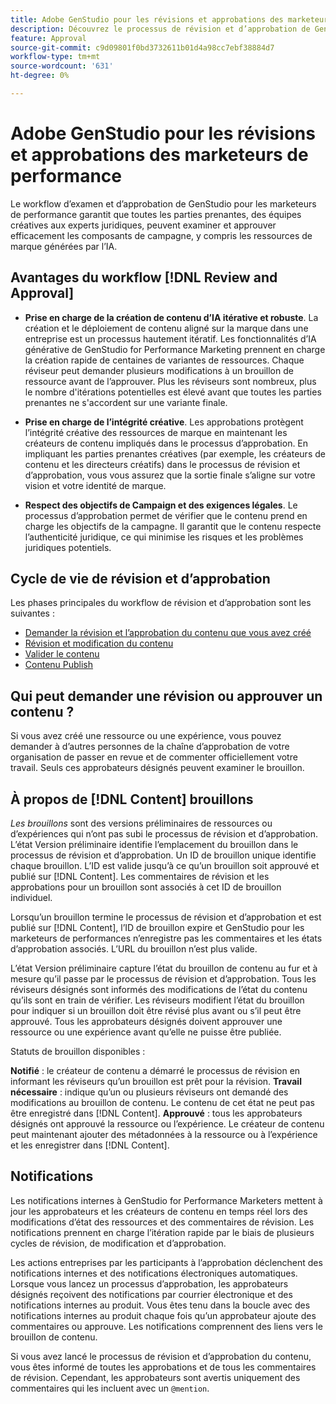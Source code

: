 ```yaml
---
title: Adobe GenStudio pour les révisions et approbations des marketeurs de performance
description: Découvrez le processus de révision et d’approbation de GenStudio for Performance Marketing.
feature: Approval
source-git-commit: c9d09801f0bd3732611b01d4a98cc7ebf38884d7
workflow-type: tm+mt
source-wordcount: '631'
ht-degree: 0%

---
```



# Adobe GenStudio pour les révisions et approbations des marketeurs de performance

Le workflow d’examen et d’approbation de GenStudio pour les marketeurs de performance garantit que toutes les parties prenantes, des équipes créatives aux experts juridiques, peuvent examiner et approuver efficacement les composants de campagne, y compris les ressources de marque générées par l’IA.

## Avantages du workflow [!DNL Review and Approval]

* **Prise en charge de la création de contenu d’IA itérative et robuste**. La création et le déploiement de contenu aligné sur la marque dans une entreprise est un processus hautement itératif. Les fonctionnalités d’IA générative de GenStudio for Performance Marketing prennent en charge la création rapide de centaines de variantes de ressources. Chaque réviseur peut demander plusieurs modifications à un brouillon de ressource avant de l’approuver. Plus les réviseurs sont nombreux, plus le nombre d&#39;itérations potentielles est élevé avant que toutes les parties prenantes ne s&#39;accordent sur une variante finale.

* **Prise en charge de l’intégrité créative**. Les approbations protègent l’intégrité créative des ressources de marque en maintenant les créateurs de contenu impliqués dans le processus d’approbation. En impliquant les parties prenantes créatives (par exemple, les créateurs de contenu et les directeurs créatifs) dans le processus de révision et d’approbation, vous vous assurez que la sortie finale s’aligne sur votre vision et votre identité de marque.

* **Respect des objectifs de Campaign et des exigences légales**. Le processus d’approbation permet de vérifier que le contenu prend en charge les objectifs de la campagne. Il garantit que le contenu respecte l’authenticité juridique, ce qui minimise les risques et les problèmes juridiques potentiels.

## Cycle de vie de révision et d’approbation

Les phases principales du workflow de révision et d’approbation sont les suivantes :

* [Demander la révision et l’approbation du contenu que vous avez créé](./request-review.md)
* [Révision et modification du contenu](./review-and-edit.md)
* [Valider le contenu](./approve-content.md)
* [Contenu Publish](./publish-content.md)

## Qui peut demander une révision ou approuver un contenu ?

Si vous avez créé une ressource ou une expérience, vous pouvez demander à d’autres personnes de la chaîne d’approbation de votre organisation de passer en revue et de commenter officiellement votre travail. Seuls ces approbateurs désignés peuvent examiner le brouillon.

## À propos de [!DNL Content] brouillons

_Les brouillons_ sont des versions préliminaires de ressources ou d’expériences qui n’ont pas subi le processus de révision et d’approbation. L’état Version préliminaire identifie l’emplacement du brouillon dans le processus de révision et d’approbation. Un ID de brouillon unique identifie chaque brouillon. L’ID est valide jusqu’à ce qu’un brouillon soit approuvé et publié sur [!DNL Content]. Les commentaires de révision et les approbations pour un brouillon sont associés à cet ID de brouillon individuel.

Lorsqu’un brouillon termine le processus de révision et d’approbation et est publié sur [!DNL Content], l’ID de brouillon expire et GenStudio pour les marketeurs de performances n’enregistre pas les commentaires et les états d’approbation associés. L’URL du brouillon n’est plus valide.

L’état Version préliminaire capture l’état du brouillon de contenu au fur et à mesure qu’il passe par le processus de révision et d’approbation. Tous les réviseurs désignés sont informés des modifications de l’état du contenu qu’ils sont en train de vérifier. Les réviseurs modifient l’état du brouillon pour indiquer si un brouillon doit être révisé plus avant ou s’il peut être approuvé. Tous les approbateurs désignés doivent approuver une ressource ou une expérience avant qu’elle ne puisse être publiée.

Statuts de brouillon disponibles :

**Notifié** : le créateur de contenu a démarré le processus de révision en informant les réviseurs qu’un brouillon est prêt pour la révision.
**Travail nécessaire** : indique qu’un ou plusieurs réviseurs ont demandé des modifications au brouillon de contenu. Le contenu de cet état ne peut pas être enregistré dans [!DNL Content].
**Approuvé** : tous les approbateurs désignés ont approuvé la ressource ou l’expérience. Le créateur de contenu peut maintenant ajouter des métadonnées à la ressource ou à l’expérience et les enregistrer dans [!DNL Content].

## Notifications

Les notifications internes à GenStudio for Performance Marketers mettent à jour les approbateurs et les créateurs de contenu en temps réel lors des modifications d’état des ressources et des commentaires de révision. Les notifications prennent en charge l’itération rapide par le biais de plusieurs cycles de révision, de modification et d’approbation.

Les actions entreprises par les participants à l’approbation déclenchent des notifications internes et des notifications électroniques automatiques. Lorsque vous lancez un processus d’approbation, les approbateurs désignés reçoivent des notifications par courrier électronique et des notifications internes au produit. Vous êtes tenu dans la boucle avec des notifications internes au produit chaque fois qu’un approbateur ajoute des commentaires ou approuve. Les notifications comprennent des liens vers le brouillon de contenu.

Si vous avez lancé le processus de révision et d’approbation du contenu, vous êtes informé de toutes les approbations et de tous les commentaires de révision. Cependant, les approbateurs sont avertis uniquement des commentaires qui les incluent avec un `@mention`.
